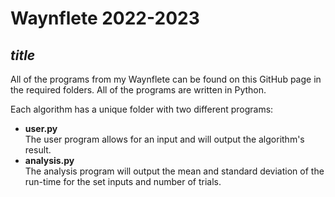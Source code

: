 # Waynflete 2022-2023
## *title*

All of the programs from my Waynflete can be found on this GitHub page in the required folders. All of the programs are written in Python.

Each algorithm has a unique folder with two different programs:
- **user.py**  
  The user program allows for an input and will output the algorithm's result.
- **analysis.py**  
  The analysis program will output the mean and standard deviation of the run-time for the set inputs and number of trials.
